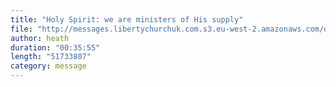 ```yaml
---
title: "Holy Spirit: we are ministers of His supply"
file: "http://messages.libertychurchuk.com.s3.eu-west-2.amazonaws.com/data/2017/23-04-2017.mp3"
author: heath
duration: "00:35:55"
length: "51733807"
category: message
---
```

